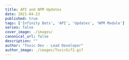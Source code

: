```yaml
---
title: API and NPM Updates
date: 2021-04-23
published: true
tags: ['Infinity Bots', 'API', 'Updates', 'NPM Module']
series: false
cover_image: ./images/
canonical_url: false
description: ""
author: "Toxic Dev - Lead Developer"
author_image: ./images/ToxicGif2.gif
---
```

